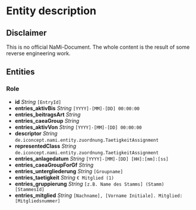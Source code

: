 # Entity description


## Disclaimer
This is no official NaMi-Document. The whole content is the result of some reverse engineering work.

 
## Entities

### Role
- **id** *String* `[EntryId]`
- **entries_aktivBis** *String* `[YYYY]-[MM]-[DD] 00:00:00`
- **entries_beitragsArt** *String*
- **entries_caeaGroup** *String*
- **entries_aktivVon** *String* `[YYYY]-[MM]-[DD] 00:00:00`
- **descriptor** *String* `de.iconcept.nami.entity.zuordnung.TaetigkeitAssignment`
- **representedClass** *String* `de.iconcept.nami.entity.zuordnung.TaetigkeitAssignment`
- **entries_anlagedatum** *String* `[YYYY]-[MM]-[DD] [HH]:[mm]:[ss]`
- **entries_caeaGroupForGf** *String*
- **entries_untergliederung** *String* `[Groupname]`
- **entries_taetigkeit** *String* `€ Mitglied (1)`
- **entries_gruppierung** *String* `[z.B. Name des Stamms] (Stamm) [StammesId]`
- **entries_mitglied** *String* `[Nachname], [Vorname Initiale]. Mitglied: [Mitgliedsnummer]`

